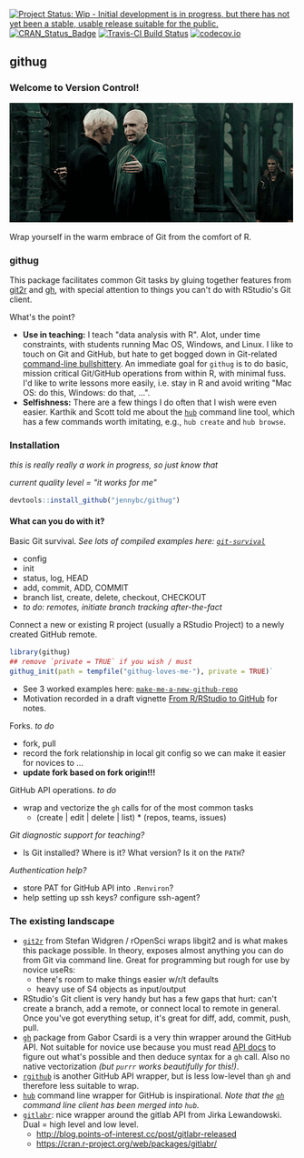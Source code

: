 <!-- README.md is generated from README.Rmd. Please edit that file -->
[![Project Status: Wip - Initial development is in progress, but there has not yet been a stable, usable release suitable for the public.](http://www.repostatus.org/badges/0.1.0/wip.svg)](http://www.repostatus.org/#wip) [![CRAN\_Status\_Badge](http://www.r-pkg.org/badges/version/githug)](http://www.r-pkg.org/pkg/githug) [![Travis-CI Build Status](https://travis-ci.org/jennybc/githug.svg?branch=master)](https://travis-ci.org/jennybc/githug) [![codecov.io](https://codecov.io/github/jennybc/githug/coverage.svg?branch=master)](https://codecov.io/github/jennybc/githug?branch=master)

<!-- [![Build Status](https://travis-ci.org/jennybc/githug?branch=master)](https://travis-ci.org/jennybc/githug) -->
githug
------

### Welcome to Version Control!

<!--[Demo](https://analovesdotcom.files.wordpress.com/2015/10/voldyhug-1440161473.gif)-->
![Demo](img/voldyhug-1440161473.gif)

Wrap yourself in the warm embrace of Git from the comfort of R.

### githug

This package facilitates common Git tasks by gluing together features from [git2r](https://github.com/ropensci/git2r) and [gh](https://github.com/gaborcsardi/gh), with special attention to things you can't do with RStudio's Git client.

What's the point?

-   **Use in teaching:** I teach "data analysis with R". Alot, under time constraints, with students running Mac OS, Windows, and Linux. I like to touch on Git and GitHub, but hate to get bogged down in Git-related [command-line bullshittery](http://www.pgbovine.net/command-line-bullshittery.htm). An immediate goal for `githug` is to do basic, mission critical Git/GitHub operations from within R, with minimal fuss. I'd like to write lessons more easily, i.e. stay in R and avoid writing "Mac OS: do this, Windows: do that, ...".
-   **Selfishness:** There are a few things I do often that I wish were even easier. Karthik and Scott told me about the [`hub`](https://hub.github.com) command line tool, which has a few commands worth imitating, e.g., `hub create` and `hub browse`.

### Installation

*this is really really a work in progress, so just know that*

*current quality level = "it works for me"*

``` r
devtools::install_github("jennybc/githug")
```

#### What can you do with it?

Basic Git survival. *See lots of compiled examples here: [`git-survival`](https://github.com/jennybc/githug/blob/master/internal/git-survival.md)*

-   config
-   init
-   status, log, HEAD
-   add, commit, ADD, COMMIT
-   branch list, create, delete, checkout, CHECKOUT
-   *to do: remotes, initiate branch tracking after-the-fact*

Connect a new or existing R project (usually a RStudio Project) to a newly created GitHub remote.

``` r
library(githug)
## remove `private = TRUE` if you wish / must
githug_init(path = tempfile("githug-loves-me-"), private = TRUE)`
```

-   See 3 worked examples here: [`make-me-a-new-github-repo`](https://github.com/jennybc/githug/blob/master/internal/make-me-a-new-github-repo.md)
-   Motivation recorded in a draft vignette [From R/RStudio to GitHub](vignettes/rstudio-to-github.Rmd) for notes.

Forks. *to do*

-   fork, pull
-   record the fork relationship in local git config so we can make it easier for novices to ...
-   **update fork based on fork origin!!!**

GitHub API operations. *to do*

-   wrap and vectorize the `gh` calls for of the most common tasks
    -   (create | edit | delete | list) \* (repos, teams, issues)

*Git diagnostic support for teaching?*

-   Is Git installed? Where is it? What version? Is it on the `PATH`?

*Authentication help?*

-   store PAT for GitHub API into `.Renviron`?
-   help setting up ssh keys? configure ssh-agent?

### The existing landscape

-   [`git2r`](https://github.com/ropensci/git2r/) from Stefan Widgren / rOpenSci wraps libgit2 and is what makes this package possible. In theory, exposes almost anything you can do from Git via command line. Great for programming but rough for use by novice useRs:
    -   there's room to make things easier w/r/t defaults
    -   heavy use of S4 objects as input/output
-   RStudio's Git client is very handy but has a few gaps that hurt: can't create a branch, add a remote, or connect local to remote in general. Once you've got everything setup, it's great for diff, add, commit, push, pull.
-   [`gh`](https://github.com/gaborcsardi/gh) package from Gabor Csardi is a very thin wrapper around the GitHub API. Not suitable for novice use because you must read [API docs](https://developer.github.com/v3/) to figure out what's possible and then deduce syntax for a `gh` call. Also no native vectorization *(but `purrr` works beautifully for this!)*.
-   [`rgithub`](https://github.com/cscheid/rgithub/) is another GitHub API wrapper, but is less low-level than `gh` and therefore less suitable to wrap.
-   [`hub`](https://hub.github.com) command line wrapper for GitHub is inspirational. *Note that the [`gh`](https://github.com/jingweno/gh) command line client has been merged into `hub`.*
-   [`gitlabr`](http://gitlab.points-of-interest.cc/points-of-interest/gitlabr/issues/): nice wrapper around the gitlab API from Jirka Lewandowski. Dual = high level and low level.
    -   <http://blog.points-of-interest.cc/post/gitlabr-released>
    -   <https://cran.r-project.org/web/packages/gitlabr/>
